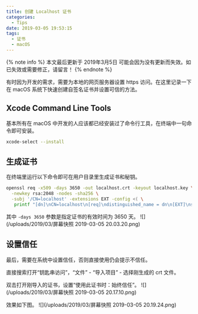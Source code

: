 ```yaml
---
title: 创建 Localhost 证书
categories:
  - Tips
date: 2019-03-05 19:53:15
tags:
  - 证书
  - macOS
---
```


{% note info %}
本文最后更新于 2019年3月5日 可能会因为没有更新而失效。如已失效或需要修正，请留言！
{% endnote %}

有时因为开发的需求，需要为本地的网页服务器设置 https 访问。在这里记录一下在 macOS 系统下快速创建自签名证书并设置可信的方法。

## Xcode Command Line Tools
基本所有在 macOS 中开发的人应该都已经安装过了命令行工具，在终端中一句命令即可安装。
```bash
xcode-select --install
```
<!--more-->
## 生成证书
在终端里运行以下命令即可在用户目录里生成证书和秘钥。
```bash
openssl req -x509 -days 3650 -out localhost.crt -keyout localhost.key \
  -newkey rsa:2048 -nodes -sha256 \
  -subj '/CN=localhost' -extensions EXT -config <( \
   printf "[dn]\nCN=localhost\n[req]\ndistinguished_name = dn\n[EXT]\nsubjectAltName=DNS:localhost\nkeyUsage=digitalSignature\nextendedKeyUsage=serverAuth")
```

其中 `-days 3650` 参数是指定证书的有效时间为 3650 天。
![](/uploads/2019/03/屏幕快照 2019-03-05 20.03.20.png)

## 设置信任
最后，需要在系统中设置信任，否则直接使用仍会提示不信任。

直接搜索打开“钥匙串访问”，“文件” - “导入项目” - 选择刚生成的 crt 文件。

双击打开刚导入的证书，设置“使用此证书时：始终信任”。
![](/uploads/2019/03/屏幕快照 2019-03-05 20.17.10.png)

效果如下图。
![](/uploads/2019/03/屏幕快照 2019-03-05 20.19.24.png)
